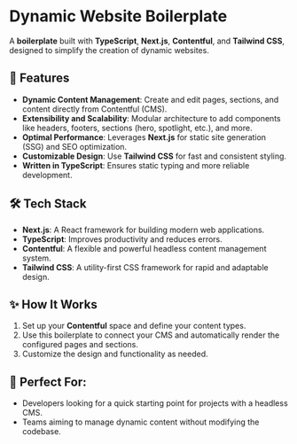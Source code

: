 # Dynamic Website Boilerplate  

A **boilerplate** built with **TypeScript**, **Next.js**, **Contentful**, and **Tailwind CSS**, designed to simplify the creation of dynamic websites.  

## 🚀 Features  
- **Dynamic Content Management**: Create and edit pages, sections, and content directly from Contentful (CMS).  
- **Extensibility and Scalability**: Modular architecture to add components like headers, footers, sections (hero, spotlight, etc.), and more.  
- **Optimal Performance**: Leverages **Next.js** for static site generation (SSG) and SEO optimization.  
- **Customizable Design**: Use **Tailwind CSS** for fast and consistent styling.  
- **Written in TypeScript**: Ensures static typing and more reliable development.  

## 🛠️ Tech Stack  
- **Next.js**: A React framework for building modern web applications.  
- **TypeScript**: Improves productivity and reduces errors.  
- **Contentful**: A flexible and powerful headless content management system.  
- **Tailwind CSS**: A utility-first CSS framework for rapid and adaptable design.  

## ✨ How It Works  
1. Set up your **Contentful** space and define your content types.  
2. Use this boilerplate to connect your CMS and automatically render the configured pages and sections.  
3. Customize the design and functionality as needed.  

## 🌟 Perfect For:  
- Developers looking for a quick starting point for projects with a headless CMS.  
- Teams aiming to manage dynamic content without modifying the codebase.  

